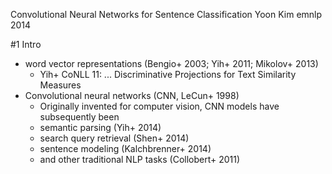 Convolutional Neural Networks for Sentence Classification
Yoon Kim
emnlp 2014

#1 Intro

* word vector representations (Bengio+ 2003; Yih+ 2011; Mikolov+ 2013) 
  * Yih+ CoNLL 11: ... Discriminative Projections for Text Similarity Measures
* Convolutional neural networks (CNN, LeCun+ 1998)
  * Originally invented for computer vision, CNN models have subsequently been
  * semantic parsing (Yih+ 2014)
  * search query retrieval (Shen+ 2014)
  * sentence modeling (Kalchbrenner+ 2014)
  * and other traditional NLP tasks (Collobert+ 2011)
